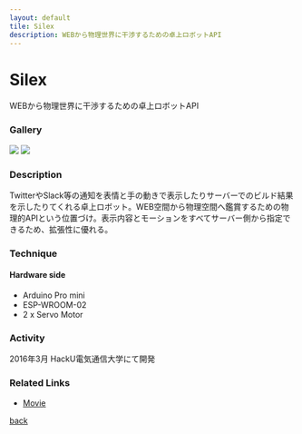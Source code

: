```yaml
---
layout: default
tile: Silex
description: WEBから物理世界に干渉するための卓上ロボットAPI
---
```

# Silex

WEBから物理世界に干渉するための卓上ロボットAPI

### Gallery

  ![](/img/2014/sx.jpg)
  ![](/img/2014/sx2.jpg)

### Description

  TwitterやSlack等の通知を表情と手の動きで表示したりサーバーでのビルド結果を示したりてくれる卓上ロボット。WEB空間から物理空間へ鑑賞するための物理的APIという位置づけ。表示内容とモーションをすべてサーバー側から指定できるため、拡張性に優れる。

### Technique

#### Hardware side
  * Arduino Pro mini
  * ESP-WROOM-02
  * 2 x Servo Motor

### Activity

  2016年3月 HackU電気通信大学にて開発

### Related Links

  * [Movie](https://goo.gl/photos/v4ro8TSCPVcXfvjL6)

[back](/)
